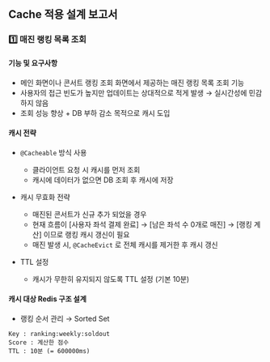 ## Cache 적용 설계 보고서
### 1️⃣ 매진 랭킹 목록 조회
#### 기능 및 요구사항
- 메인 화면이나 콘서트 랭킹 조회 화면에서 제공하는 매진 랭킹 목록 조회 기능
- 사용자의 접근 빈도가 높지만 업데이트는 상대적으로 적게 발생 → 실시간성에 민감하지 않음
- 조회 성능 향상 + DB 부하 감소 목적으로 캐시 도입

#### 캐시 전략
- `@Cacheable` 방식 사용
  - 클라이언트 요청 시 캐시를 먼저 조회
  - 캐시에 데이터가 없으면 DB 조회 후 캐시에 저장
- 캐시 무효화 전략
  - 매진된 콘서트가 신규 추가 되었을 경우
  - 현재 흐름이 [사용자 좌석 결제 완료] → [남은 좌석 수 0개로 매진] → [랭킹 계산] 이므로 랭킹 캐시 갱신이 필요
  - 매진 발생 시, `@CacheEvict` 로 전체 캐시를 제거한 후 캐시 갱신

- TTL 설정
  - 캐시가 무한히 유지되지 않도록 TTL 설정 (기본 10분)

#### 캐시 대상 Redis 구조 설계
- 랭킹 순서 관리 → Sorted Set
```
Key : ranking:weekly:soldout
Score : 계산한 점수
TTL : 10분 (= 600000ms)
```






